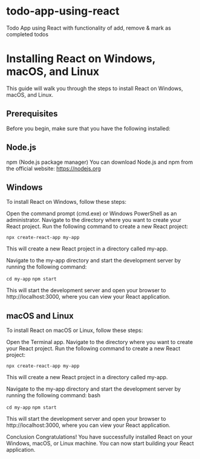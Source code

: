 # todo-app-using-react
Todo App using React with functionality of add, remove & mark as completed todos

# Installing React on Windows, macOS, and Linux
This guide will walk you through the steps to install React on Windows, macOS, and Linux.

## Prerequisites
Before you begin, make sure that you have the following installed:

## Node.js
npm (Node.js package manager)
You can download Node.js and npm from the official website: https://nodejs.org

## Windows
To install React on Windows, follow these steps:

Open the command prompt (cmd.exe) or Windows PowerShell as an administrator.
Navigate to the directory where you want to create your React project.
Run the following command to create a new React project:

```npx create-react-app my-app```

This will create a new React project in a directory called my-app.

Navigate to the my-app directory and start the development server by running the following command:

```cd my-app```
```npm start```

This will start the development server and open your browser to http://localhost:3000, where you can view your React application.

## macOS and Linux
To install React on macOS or Linux, follow these steps:

Open the Terminal app.
Navigate to the directory where you want to create your React project.
Run the following command to create a new React project:

```npx create-react-app my-app```

This will create a new React project in a directory called my-app.

Navigate to the my-app directory and start the development server by running the following command:
bash

```cd my-app```
```npm start```

This will start the development server and open your browser to http://localhost:3000, where you can view your React application.

Conclusion
Congratulations! You have successfully installed React on your Windows, macOS, or Linux machine. You can now start building your React application.

